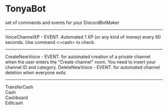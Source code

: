 # TonyaBot
set of commands and events for your DiscordBotMaker
___________________________________________________
VoiceChannelXP - EVENT. Automated 1 XP (or any kind of money) every 60 seconds. Use command <=cash> to check.
___________________________________________________
CreateNewVoice	- EVENT. for automated creation of a private channel when the user enters the "Create channel" room. You need to insert your channel ID and category.
DeleteNewVoice	- EVENT. for automated channel deletion when everyone exits
___________________________________________________
TransferCash	
Cash	
Cashboard	
Editcash
